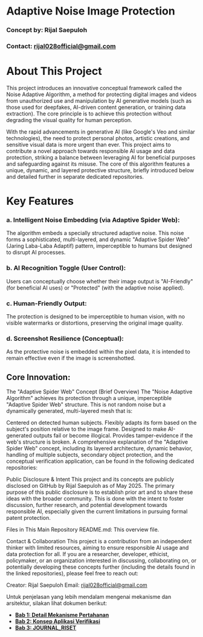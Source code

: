 # Adaptive Noise Image Protection

### Concept by: Rijal Saepuloh
### Contact: rijal028official@gmail.com

# About This Project

This project introduces an innovative conceptual framework called the Noise Adaptive Algorithm, a method for protecting digital images and videos from unauthorized use and manipulation by AI generative models (such as those used for deepfakes, AI-driven content generation, or training data extraction). The core principle is to achieve this protection without degrading the visual quality for human perception.

With the rapid advancements in generative AI (like Google's Veo and similar technologies), the need to protect personal photos, artistic creations, and sensitive visual data is more urgent than ever. This project aims to contribute a novel approach towards responsible AI usage and data protection, striking a balance between leveraging AI for beneficial purposes and safeguarding against its misuse. The core of this algorithm features a unique, dynamic, and layered protective structure, briefly introduced below and detailed further in separate dedicated repositories.

# Key Features

### a.  Intelligent Noise Embedding (via Adaptive Spider Web):
The algorithm embeds a specially structured adaptive noise. This noise forms a sophisticated, multi-layered, and dynamic "Adaptive Spider Web" (Jaring Laba-Laba Adaptif) pattern, imperceptible to humans but designed to disrupt AI processes.

### b.  AI Recognition Toggle (User Control):
Users can conceptually choose whether their image output is "AI-Friendly" (for beneficial AI uses) or "Protected" (with the adaptive noise applied).

### c.  Human-Friendly Output:
The protection is designed to be imperceptible to human vision, with no visible watermarks or distortions, preserving the original image quality.

### d.  Screenshot Resilience (Conceptual):
As the protective noise is embedded within the pixel data, it is intended to remain effective even if the image is screenshotted.

## Core Innovation:

The "Adaptive Spider Web" Concept (Brief Overview)
The "Noise Adaptive Algorithm" achieves its protection through a unique, imperceptible "Adaptive Spider Web" structure. This is not random noise but a dynamically generated, multi-layered mesh that is:

Centered on detected human subjects.
Flexibly adapts its form based on the subject's position relative to the image frame.
Designed to make AI-generated outputs fail or become illogical.
Provides tamper-evidence if the web's structure is broken.
A comprehensive explanation of the "Adaptive Spider Web" concept, including its layered architecture, dynamic behavior, handling of multiple subjects, secondary object protection, and the conceptual verification application, can be found in the following dedicated repositories:


Public Disclosure & Intent
This project and its concepts are publicly disclosed on GitHub by Rijal Saepuloh as of May 2025. The primary purpose of this public disclosure is to establish prior art and to share these ideas with the broader community. This is done with the intent to foster discussion, further research, and potential development towards responsible AI, especially given the current limitations in pursuing formal patent protection.

Files in This Main Repository
README.md: This overview file.

Contact & Collaboration
This project is a contribution from an independent thinker with limited resources, aiming to ensure responsible AI usage and data protection for all. If you are a researcher, developer, ethicist, policymaker, or an organization interested in discussing, collaborating on, or potentially developing these concepts further (including the details found in the linked repositories), please feel free to reach out:

Creator: Rijal Saepuloh
Email: rijal028official@gmail.com

Untuk penjelasan yang lebih mendalam mengenai mekanisme dan arsitektur, silakan lihat dokumen berikut:

* **[Bab 1: Detail Mekanisme Pertahanan](MECHANISM_DETAILS.md)**
* **[Bab 2: Konsep Aplikasi Verifikasi](VERIFICATION_APP.md)**
* **[Bab 3: JOURNAL_RISET](JOURNAL_RISET.md)** 
